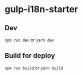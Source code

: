 # gulp-i18n-starter

## Dev

`npm run dev` or `yarn dev`

## Build for deploy

`npm run build` or `yarn build`
